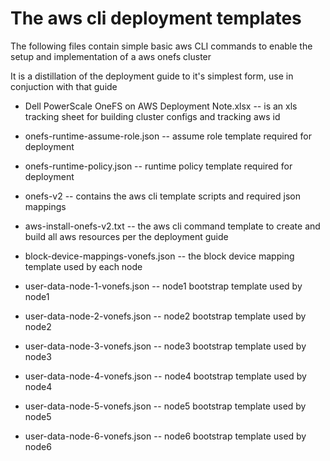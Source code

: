 # The aws cli deployment templates
The following files contain simple basic aws CLI commands to enable the setup and implementation of a aws onefs cluster



It is a distillation of the deployment guide to it's simplest form, use in conjuction with that guide



* Dell PowerScale OneFS on AWS Deployment Note.xlsx -- is an xls tracking sheet for building cluster configs and tracking aws id
* onefs-runtime-assume-role.json -- assume role template required for deployment
* onefs-runtime-policy.json -- runtime policy template required for deployment



* onefs-v2 -- contains the aws cli template scripts and required json mappings


* aws-install-onefs-v2.txt  -- the aws cli command template to create and build all aws resources per the deployment guide
* block-device-mappings-vonefs.json -- the block device mapping template used by each node



* user-data-node-1-vonefs.json -- node1 bootstrap template used by node1
* user-data-node-2-vonefs.json -- node2 bootstrap template used by node2
* user-data-node-3-vonefs.json -- node3 bootstrap template used by node3
* user-data-node-4-vonefs.json -- node4 bootstrap template used by node4
* user-data-node-5-vonefs.json -- node5 bootstrap template used by node5
* user-data-node-6-vonefs.json -- node6 bootstrap template used by node6

